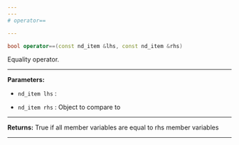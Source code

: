 ```yaml
---
---
# operator==

---
```


```cpp
bool operator==(const nd_item &lhs, const nd_item &rhs)
```


Equality operator. 


---
**Parameters:**

 - `nd_item lhs`
: 

 - `nd_item rhs`
: Object to compare to 


---
**Returns:** True if all member variables are equal to rhs member variables 

---

